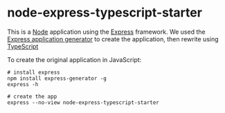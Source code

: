 # node-express-typescript-starter

This is a [Node](https://nodejs.org/) application using the [Express](https://expressjs.com/) framework. We used the 
[Express application generator](https://expressjs.com/en/starter/generator.html) to create the application, 
then rewrite using [TypeScript](https://www.typescriptlang.org/)

To create the original application in JavaScript:
```
# install express
npm install express-generator -g
express -h

# create the app
express --no-view node-express-typescript-starter
```